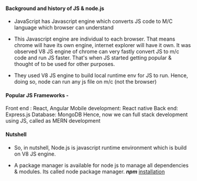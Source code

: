 #### Background and history of JS & node.js
* JavaScript has Javascript engine which converts JS code to M/C language which browser can understand

* This Javascript engine are individual to each browser. That means chrome will have its own engine, internet explorer 
will have it own. It was observed V8 JS engine of chrome can very fastly convert JS to m/c code and run JS faster.
That's when JS started getting popular & thought of to be used for other purposes.

* They used V8 JS engine to build local runtime env for JS to run. Hence, doing so, node can run any js file on m/c (not the browser)

#### Popular JS Frameworks - 
Front end : React, Angular
Mobile development: React native
Back end: Express.js
Database: MongoDB
Hence, now we can full stack development using JS, called as MERN development

#### Nutshell
* So, in nutshell, Node.js is javascript runtime environment which is build on V8 JS engine.

* A package manager is available for node js to manage all dependencies & modules. Its called node package manager. __*npm*__
 [installation](https://www.npmjs.com/get-npm)
